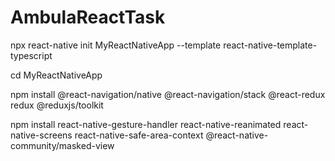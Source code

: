 # AmbulaReactTask


npx react-native init MyReactNativeApp --template react-native-template-typescript

cd MyReactNativeApp

npm install @react-navigation/native @react-navigation/stack @react-redux redux @reduxjs/toolkit

npm install react-native-gesture-handler react-native-reanimated react-native-screens react-native-safe-area-context 
@react-native-community/masked-view
